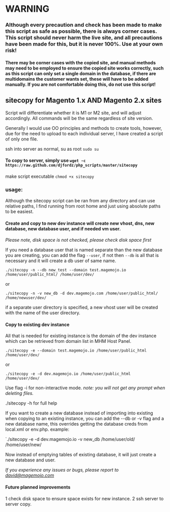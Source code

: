 # WARNING
### Although every precaution and check has been made to make this script as safe as possible, there is always corner cases. This script should never harm the live site, and all precautions have been made for this, but it is never 100%. Use at your own risk!

#### There may be corner cases with the copied site, and manual methods may need to be employed to ensure the copied site works correctly, such as this script can only set a single domain in the database, if there are multidomains the customer wants set, these will have to be added manually. If you are not comfortable doing this, do not use this script!

## sitecopy for Magento 1.x AND Magento 2.x sites

Script will differentiate whether it is M1 or M2 site, and will adjust accordingly. All commands will be the same regardless of site version.

Generally I would use OO principles and methods to create tools, however, due for the need to upload to each individual server, I have created a script of only one file.

ssh into server as normal, su as root `sudo su`

#### To copy to server, simply use `wget -c https://raw.github.com/djfordz/php_scripts/master/sitecopy`

make script executable `chmod +x sitecopy`


### usage: 

Although the sitecopy script can be ran from any directory and can use relative paths, I find running from root home and just using absolute paths to be easiest.

#### Create and copy to new dev instance will create new vhost, dns, new database, new database user, and if needed vm user.

*Please note, disk space is not checked, please check disk space first*

If you need a database user that is named separate than the new database you are creating, you can add the flag `--user`, if not then `--db` is all that is necessary and it will create a db user of same name.

`./sitecopy -n --db new_test --domain test.magemojo.io /home/user/public_html/ /home/user/dev/`

or

`./sitecopy -n -v new_db -d dev.magemojo.com /home/user/public_html/ /home/newuser/dev/`

if a separate user directory is specified, a new vhost user will be created with the name of the user directory.

#### Copy to existing dev instance

All that is needed for existing instance is the domain of the dev instance which can be retrieved from domain list in MHM Host Panel.

`./sitecopy -e --domain test.magemojo.io /home/user/public_html /home/user/dev/`

or

`./sitecopy -e -d dev.magemojo.io /home/user/public_html /home/user/dev/`

Use flag -i for non-interactive mode. *note: you will not get any prompt when deleting files.*

./sitecopy -h for full help

If you want to create a new database instead of importing into existing when copying to an existing instance, you can add the --db or -v flag and a new database name, this overrides getting the database creds from local.xml or env.php. example:

`./sitecopy -e -d dev.magemojo.io -v new_db /home/user/old/ /home/user/new/

Now instead of emptying tables of existing database, it will just create a new database and user.

*If you experience any issues or bugs, please report to david@magemojo.com*

#### Future planned improvements
1  check disk space to ensure space exists for new instance.
2  ssh server to server copy.
